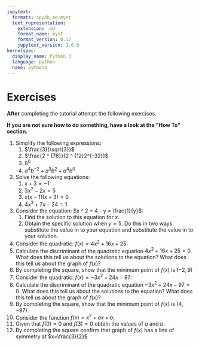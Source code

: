 ```yaml
---
jupytext:
  formats: ipynb,md:myst
  text_representation:
    extension: .md
    format_name: myst
    format_version: 0.12
    jupytext_version: 1.6.0
kernelspec:
  display_name: Python 3
  language: python
  name: python3
---
```


# Exercises

**After** completing the tutorial attempt the following exercises.

**If you are not sure how to do something, have a look at the "How To" section.**

1. Simplify the following expressions:
    1. $\frac{3}{\sqrt{3}}$
    2. $\frac{2 ^ {78}}{2 ^ {12}2^{-32}}$
    3. $8^0$
    4. $a^4b^{-2}+a^{3}b^{2}+a^{4}b^0$
2. Solve the following equations:
    1. $x + 3 = -1$
    2. $3 x ^ 2 - 2 x = 5$
    3. $x (x - 1) (x + 3) = 0$
    4. $4 x ^3 + 7x - 24 = 1$
3. Consider the equation: $x ^ 2 + 4 - y = \frac{1}{y}$:
    1. Find the solution to this equation for $x$.
    2. Obtain the specific solution when $y = 5$. Do this in two ways:
       substitute the value in to your equation and substitute the value in to
       your solution.
4. Consider the quadratic: $f(x)=4x ^ 2 + 16x + 25$:
  1. Calculate the discriminant of the quadratic equation $4x ^ 2 + 16x + 25 =
     0$. What does this tell us about the solutions to the equation? What
     does this tell us about the graph of $f(x)$?
  2. By completing the square, show that the minimum point of $f(x)$ is
     $\left(-2, 9\right)$
5. Consider the quadratic: $f(x)=-3x ^ 2 + 24x - 97$:
  1. Calculate the discriminant of the quadratic equation $-3x ^ 2 + 24x - 97 =
     0$. What does this tell us about the solutions to the equation? What
     does this tell us about the graph of $f(x)$?
  2. By completing the square, show that the minimum point of $f(x)$ is
     $\left(4, -97\right)$
6. Consider the function $f(x) = x^ 2 + a x + b$.
  1. Given that $f(0) = 0$ and $f(3) = 0$ obtain the values of $a$ and $b$.
  2. By completing the square confirm that graph of $f(x)$ has a line of symmetry at $x=\frac{3}{2}$
